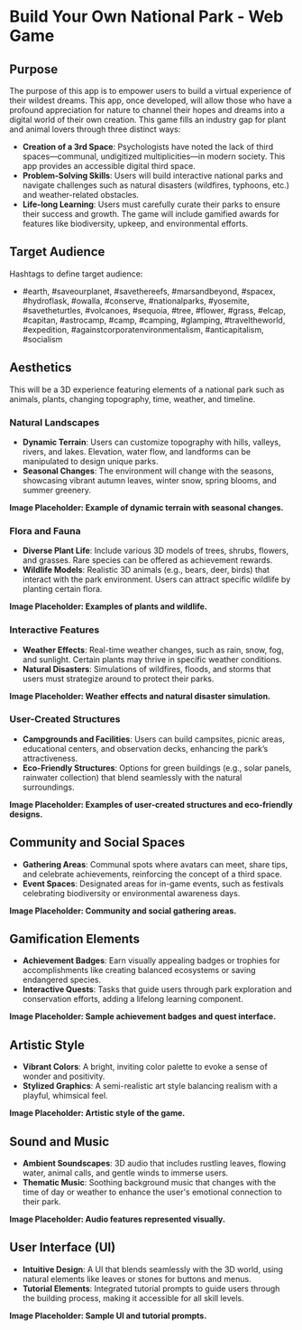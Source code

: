 # Build Your Own National Park - Web Game

## Purpose
The purpose of this app is to empower users to build a virtual experience of their wildest dreams. This app, once developed, will allow those who have a profound appreciation for nature to channel their hopes and dreams into a digital world of their own creation. This game fills an industry gap for plant and animal lovers through three distinct ways:

- **Creation of a 3rd Space**: Psychologists have noted the lack of third spaces—communal, undigitized multiplicities—in modern society. This app provides an accessible digital third space.
- **Problem-Solving Skills**: Users will build interactive national parks and navigate challenges such as natural disasters (wildfires, typhoons, etc.) and weather-related obstacles.
- **Life-long Learning**: Users must carefully curate their parks to ensure their success and growth. The game will include gamified awards for features like biodiversity, upkeep, and environmental efforts.

## Target Audience
Hashtags to define target audience:
- #earth, #saveourplanet, #savethereefs, #marsandbeyond, #spacex, #hydroflask, #owalla, #conserve, #nationalparks, #yosemite, #savetheturtles, #volcanoes, #sequoia, #tree, #flower, #grass, #elcap, #capitan, #astrocamp, #camp, #camping, #glamping, #traveltheworld, #expedition, #againstcorporatenvironmentalism, #anticapitalism, #socialism

## Aesthetics
This will be a 3D experience featuring elements of a national park such as animals, plants, changing topography, time, weather, and timeline.

### Natural Landscapes
- **Dynamic Terrain**: Users can customize topography with hills, valleys, rivers, and lakes. Elevation, water flow, and landforms can be manipulated to design unique parks.
- **Seasonal Changes**: The environment will change with the seasons, showcasing vibrant autumn leaves, winter snow, spring blooms, and summer greenery.

**Image Placeholder: Example of dynamic terrain with seasonal changes.**

### Flora and Fauna
- **Diverse Plant Life**: Include various 3D models of trees, shrubs, flowers, and grasses. Rare species can be offered as achievement rewards.
- **Wildlife Models**: Realistic 3D animals (e.g., bears, deer, birds) that interact with the park environment. Users can attract specific wildlife by planting certain flora.

**Image Placeholder: Examples of plants and wildlife.**

### Interactive Features
- **Weather Effects**: Real-time weather changes, such as rain, snow, fog, and sunlight. Certain plants may thrive in specific weather conditions.
- **Natural Disasters**: Simulations of wildfires, floods, and storms that users must strategize around to protect their parks.

**Image Placeholder: Weather effects and natural disaster simulation.**

### User-Created Structures
- **Campgrounds and Facilities**: Users can build campsites, picnic areas, educational centers, and observation decks, enhancing the park’s attractiveness.
- **Eco-Friendly Structures**: Options for green buildings (e.g., solar panels, rainwater collection) that blend seamlessly with the natural surroundings.

**Image Placeholder: Examples of user-created structures and eco-friendly designs.**

## Community and Social Spaces
- **Gathering Areas**: Communal spots where avatars can meet, share tips, and celebrate achievements, reinforcing the concept of a third space.
- **Event Spaces**: Designated areas for in-game events, such as festivals celebrating biodiversity or environmental awareness days.

**Image Placeholder: Community and social gathering areas.**

## Gamification Elements
- **Achievement Badges**: Earn visually appealing badges or trophies for accomplishments like creating balanced ecosystems or saving endangered species.
- **Interactive Quests**: Tasks that guide users through park exploration and conservation efforts, adding a lifelong learning component.

**Image Placeholder: Sample achievement badges and quest interface.**

## Artistic Style
- **Vibrant Colors**: A bright, inviting color palette to evoke a sense of wonder and positivity.
- **Stylized Graphics**: A semi-realistic art style balancing realism with a playful, whimsical feel.

**Image Placeholder: Artistic style of the game.**

## Sound and Music
- **Ambient Soundscapes**: 3D audio that includes rustling leaves, flowing water, animal calls, and gentle winds to immerse users.
- **Thematic Music**: Soothing background music that changes with the time of day or weather to enhance the user's emotional connection to their park.

**Image Placeholder: Audio features represented visually.**

## User Interface (UI)
- **Intuitive Design**: A UI that blends seamlessly with the 3D world, using natural elements like leaves or stones for buttons and menus.
- **Tutorial Elements**: Integrated tutorial prompts to guide users through the building process, making it accessible for all skill levels.

**Image Placeholder: Sample UI and tutorial prompts.**
